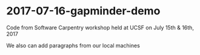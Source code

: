 # 2017-07-16-gapminder-demo
Code from Software Carpentry workshop held at UCSF on July 15th & 16th, 2017

We also can add paragraphs from our local machines 
